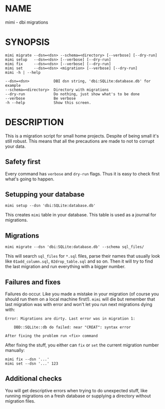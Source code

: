 # NAME

mimi - dbi migrations

# SYNOPSIS

    mimi migrate --dsn=<dsn> --schema=<directory> [--verbose] [--dry-run]
    mimi setup   --dsn=<dsn> [--verbose] [--dry-run]
    mimi fix     --dsn=<dsn> [--verbose] [--dry-run]
    mimi set     --dsn=<dsn> <migration> [--verbose] [--dry-run]
    mimi -h | --help

    --dsn=<dsn>           DBI dsn string, 'dbi:SQLite:database.db' for example
    --schema=<directory>  Directory with migrations
    --dry-run             Do nothing, just show what's to be done
    --verbose             Be verbose
    -h --help             Show this screen.

# DESCRIPTION

This is a migration script for small home projects. Despite of being small it's
still robust. This means that all the precautions are made to not to corrupt
your data.

## Safety first

Every command has `verbose` and `dry-run` flags. Thus it is easy to check
first what's going to happen.

## Setupping your database

    mimi setup --dsn 'dbi:SQLite:database.db'

This creates `mimi` table in your database. This table is used as a journal for
migrations.

## Migrations

    mimi migrate --dsn 'dbi:SQLite:database.db' --schema sql_files/

This will search `sql_files` for `*.sql` files, parse their names that usually
look like `01add_column.sql`, `02drop_table.sql` and so on. Then it will try
to find the last migration and run everything with a bigger number.

## Failures and fixes

Failures do occur. Like you made a mistake in your migration (of course you
should run them on a local machine first!). `mimi` will die but remember that
last migration was with error and won't let you run next migrations dying with:

    Error: Migrations are dirty. Last error was in migration 1:

        DBD::SQLite::db do failed: near "CREAT": syntax error

    After fixing the problem run <fix> command

After fixing the stuff, you either can `fix` or `set` the current migration
number manually:

    mimi fix --dsn '...'
    mimi set --dsn '...' 123

## Additional checks

You will get descriptive errors when trying to do unexpected stuff, like running
migrations on a fresh database or supplying a directory without migration files.
